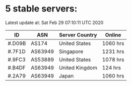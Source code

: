 # 5 stable servers:

Latest update at: Sat Feb 29 07:10:11 UTC 2020

| ID | ASN | Server Country | Online |
| -- | --- | -------------- | ------ |
| #.D09B | AS174 | United States | 1060 hrs |
| #.7F1D | AS63949 | Singapore | 1231 hrs |
| #.9FC3 | AS53889 | United States | 1078 hrs |
| #.B4DF | AS63949 | United Kingdom | 124 hrs |
| #.2A79 | AS63949 | Japan | 1060 hrs |

